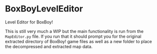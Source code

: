 # BoxBoyLevelEditor
Level Editor for BoxBoy!

This is still very much a WIP but the main functionality is run from the `MapEditor.py` file.
If you run that it should prompt you for the original extracted directory of BoxBoy! game files as well as a new folder
to place the decompressed and extracted map data.
